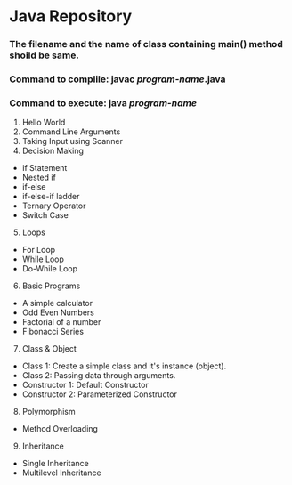 # Java Repository

### The filename and the name of class containing main() method shoild be same.
### Command to complile: javac _program-name_.java
### Command to execute: java _program-name_

01. Hello World
02. Command Line Arguments
03. Taking Input using Scanner
04. Decision Making
   * if Statement
   * Nested if
   * if-else
   * if-else-if ladder
   * Ternary Operator
   * Switch Case
05. Loops
   * For Loop
   * While Loop
   * Do-While Loop
06. Basic Programs
   * A simple calculator
   * Odd Even Numbers
   * Factorial of a number
   * Fibonacci Series
07. Class & Object
   * Class 1: Create a simple class and it's instance (object).
   * Class 2: Passing data through arguments.
   * Constructor 1: Default Constructor
   * Constructor 2: Parameterized Constructor
08. Polymorphism
   * Method Overloading
09. Inheritance
   * Single Inheritance
   * Multilevel Inheritance